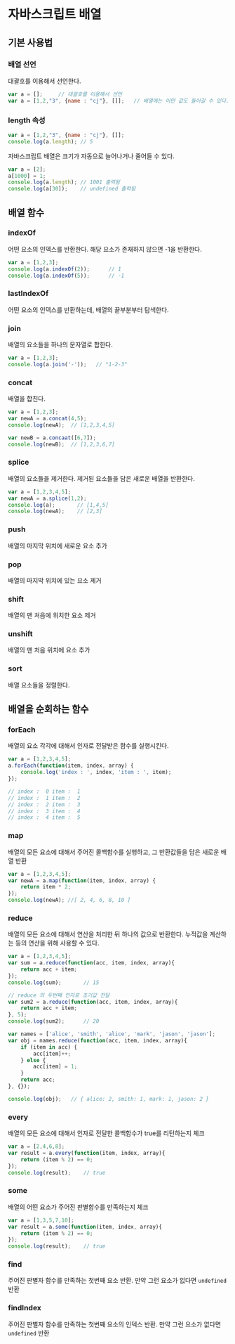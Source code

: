 # 자바스크립트 배열

## 기본 사용법

### 배열 선언

대괄호를 이용해서 선언한다.

```js
var a = [];     // 대괄호를 이용해서 선언
var a = [1,2,"3", {name : "cj"}, []];   // 배열에는 어떤 값도 들어갈 수 있다.
```

### length 속성

```js
var a = [1,2,"3", {name : "cj"}, []];
console.log(a.length); // 5
```

자바스크립트 배열은 크기가 자동으로 늘어나거나 줄어들 수 있다.

```js
var a = [2];
a[1000] = 1;
console.log(a.length); // 1001 출력됨
console.log(a[30]);    // undefined 출력됨
```

## 배열 함수

### indexOf

어떤 요소의 인덱스를 반환한다. 해당 요소가 존재하지 않으면 -1을 반환한다.

```js
var a = [1,2,3];
console.log(a.indexOf(2));      // 1
console.log(a.indexOf(5));      // -1
```

### lastIndexOf

어떤 요소의 인덱스를 반환하는데, 배열의 끝부분부터 탐색한다.

### join

배열의 요소들을 하나의 문자열로 합한다.

```js
var a = [1,2,3];
console.log(a.join('-'));   // "1-2-3"
```

### concat

배열을 합친다.

```js
var a = [1,2,3];
var newA = a.concat(4,5);
console.log(newA);  // [1,2,3,4,5]

var newB = a.concaat([6,7]);
console.log(newB);  // [1,2,3,6,7]
```

### splice

배열의 요소들을 제거한다. 제거된 요소들을 담은 새로운 배열을 반환한다.

```js
var a = [1,2,3,4,5];
var newA = a.splice(1,2);
console.log(a);       // [1,4,5]
console.log(newA);    // [2,3]
```

### push

배열의 마지막 위치에 새로운 요소 추가

### pop

배열의 마지막 위치에 있는 요소 제거

### shift 

배열의 맨 처음에 위치한 요소 제거

### unshift

배열의 맨 처음 위치에 요소 추가

### sort

배열 요소들을 정렬한다.

## 배열을 순회하는 함수

### forEach

배열의 요소 각각에 대해서 인자로 전달받은 함수를 실행시킨다.

```js
var a = [1,2,3,4,5];
a.forEach(function(item, index, array) {
    console.log('index : ', index, 'item : ', item);
});

// index :  0 item :  1
// index :  1 item :  2
// index :  2 item :  3
// index :  3 item :  4
// index :  4 item :  5
```

### map

배열의 모든 요소에 대해서 주어진 콜백함수를 실행하고, 그 반환값들을 담은 새로운 배열 반환

```js
var a = [1,2,3,4,5];
var newA = a.map(function(item, index, array) {
    return item * 2;
});
console.log(newA); //[ 2, 4, 6, 8, 10 ]
```

### reduce

배열의 모든 요소에 대해서 연산을 처리한 뒤 하나의 값으로 반환한다. 누적값을 계산하는 등의 연산을 위해 사용할 수 있다.

```js
var a = [1,2,3,4,5];
var sum = a.reduce(function(acc, item, index, array){
    return acc + item;
});
console.log(sum);       // 15

// reduce 의 두번째 인자로 초기값 전달
var sum2 = a.reduce(function(acc, item, index, array){
    return acc + item;
}, 5);
console.log(sum2);      // 20
```

```js
var names = ['alice', 'smith', 'alice', 'mark', 'jason', 'jason'];
var obj = names.reduce(function(acc, item, index, array){
    if (item in acc) {
        acc[item]++;
    } else {
        acc[item] = 1;
    }
    return acc;
}, {});

console.log(obj);   // { alice: 2, smith: 1, mark: 1, jason: 2 }
```

### every

배열의 모든 요소에 대해서 인자로 전달한 콜백함수가 true를 리턴하는지 체크

```js
var a = [2,4,6,8];
var result = a.every(function(item, index, array){
    return (item % 2) == 0;
});
console.log(result);    // true
```

### some

배열의 어떤 요소가 주어진 판별함수를 만족하는지 체크

```js
var a = [1,3,5,7,10];
var result = a.some(function(item, index, array){
    return (item % 2) == 0;
});
console.log(result);    // true
```

### find

주어진 판별자 함수를 만족하는 첫번째 요소 반환. 만약 그런 요소가 없다면 `undefined` 반환

### findIndex

주어진 판별자 함수를 만족하는 첫번째 요소의 인덱스 반환. 만약 그런 요소가 없다면 `undefined` 반환

